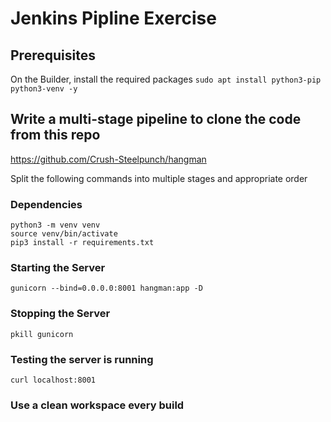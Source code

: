 # Jenkins Pipline Exercise

## Prerequisites

On the Builder, install the required packages `sudo apt install python3-pip python3-venv -y`

## Write a multi-stage pipeline to clone the code from this repo

https://github.com/Crush-Steelpunch/hangman

Split the following commands into multiple stages and appropriate order

### Dependencies

```
python3 -m venv venv
source venv/bin/activate
pip3 install -r requirements.txt
```

### Starting the Server

```
gunicorn --bind=0.0.0.0:8001 hangman:app -D
```

### Stopping the Server

```
pkill gunicorn
```

### Testing the server is running

```
curl localhost:8001
```

### Use a clean workspace every build

